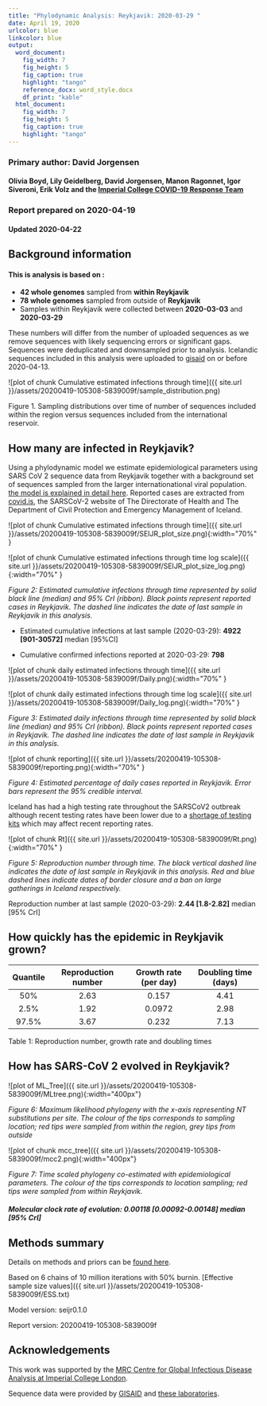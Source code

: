 ```yaml
---
title: "Phylodynamic Analysis: Reykjavik: 2020-03-29 "
date: April 19, 2020
urlcolor: blue
linkcolor: blue
output:
  word_document:
    fig_width: 7
    fig_height: 5
    fig_caption: true
    highlight: "tango"
    reference_docx: word_style.docx
    df_print: "kable"
  html_document:
    fig_width: 7
    fig_height: 5
    fig_caption: true
    highlight: "tango"
---
```









### Primary author: David Jorgensen

#### Olivia Boyd, Lily Geidelberg, David Jorgensen, Manon Ragonnet, Igor Siveroni, Erik Volz and the [Imperial College COVID-19 Response Team](http://sarscov2phylodynamics.org/about/)

### Report prepared on 2020-04-19
#### Updated 2020-04-22




## Background information  




#### This is analysis is based on : 
  
* **42 whole genomes** sampled from **within Reykjavik**
* **78 whole genomes** sampled from outside of **Reykjavik**
* Samples within Reykjavik were collected between **2020-03-03** and **2020-03-29**

These numbers will differ from the number of uploaded sequences as we remove sequences with likely sequencing errors or significant gaps. Sequences were deduplicated and downsampled prior to analysis. Icelandic sequences included in this analysis were uploaded to [gisaid](gisaid.org) on or before 2020-04-13.

![plot of chunk Cumulative estimated infections through time]({{ site.url }}/assets/20200419-105308-5839009f/sample_distribution.png)

Figure 1. Sampling distributions over time of number of sequences included within the region versus sequences included from the international reservoir.

## How many are infected in Reykjavik?

Using a phylodynamic model we estimate epidemiological parameters using SARS CoV 2 sequence data from Reykjavik together with a background set of sequences sampled from the larger internationational viral population. [the model is explained in detail here](http://whoinfectedwhom.org/seijr0.1.0_methods.pdf). Reported cases are extracted from [covid.is](http://covid.is), the SARSCoV-2 website of The Directorate of Health and The Department of Civil Protection and Emergency Management of Iceland.



![plot of chunk Cumulative estimated infections through time]({{ site.url }}/assets/20200419-105308-5839009f/SEIJR_plot_size.png){:width="70%" }


![plot of chunk Cumulative estimated infections through time log scale]({{ site.url }}/assets/20200419-105308-5839009f/SEIJR_plot_size_log.png){:width="70%" }


*Figure 2: Estimated cumulative infections through time represented by solid black line (median) and 95% CrI (ribbon). Black points represent reported cases in Reykjavik. The dashed line indicates the date of last sample in Reykjavik in this analysis.*


* Estimated cumulative infections at last sample (2020-03-29): **4922 [901-30572]** median [95%CI]

* Cumulative confirmed infections reported at 2020-03-29: **798**  

<!-- * Cumulative number of active infections at 2020-03-29:   -->

![plot of chunk daily estimated infections through time]({{ site.url }}/assets/20200419-105308-5839009f/Daily.png){:width="70%" }


![plot of chunk daily estimated infections through time log scale]({{ site.url }}/assets/20200419-105308-5839009f/Daily_log.png){:width="70%" }


*Figure 3: Estimated daily  infections through time represented by solid black line (median) and 95% CrI (ribbon). Black points represent reported cases in Reykjavik. The dashed line indicates the date of last sample in Reykjavik in this analysis.*



<!--remake this one-->
![plot of chunk reporting]({{ site.url }}/assets/20200419-105308-5839009f/reporting.png){:width="70%" }

*Figure 4: Estimated percentage of daily cases reported in Reykjavik. Error bars represent the 95% credible interval.*

Iceland has had a high testing rate throughout the SARSCoV2 outbreak although recent testing rates have been lower due to a [shortage of testing kits](https://www.ruv.is/frett/pinnasending-til-islands-skorin-nidur-um-3000) which may affect recent reporting rates.

<!--
Our estimates of effective reproduction number over time (Rt) based on genetic data support reduced transmission over time following the introduction of quarantine for those returning to Iceland and later closure of borders to non-EU arrivals and social distancing measures (Figure 4).
EV: probably need more sequence data to conclude this 
--> 


![plot of chunk Rt]({{ site.url }}/assets/20200419-105308-5839009f/Rt.png){:width="70%" }

*Figure 5: Reproduction number through time. The black vertical dashed line indicates the date of last sample in Reykjavik in this analysis. Red and blue dashed lines indicate dates of border closure and a ban on large gatherings in Iceland respectively.*

Reproduction number at last sample (2020-03-29): **2.44 [1.8-2.82]** median [95% CrI]


## How quickly has the epidemic in Reykjavik grown?





| Quantile | Reproduction number | Growth rate (per day) | Doubling time (days) |
|:--------:|:-------------------:|:---------------------:|:--------------------:|
|   50%    |        2.63         |         0.157         |         4.41         |
|   2.5%   |        1.92         |        0.0972         |         2.98         |
|  97.5%   |        3.67         |         0.232         |         7.13         |

Table 1: Reproduction number, growth rate and doubling times







## How has SARS-CoV 2 evolved in Reykjavik?


![plot of ML_Tree]({{ site.url }}/assets/20200419-105308-5839009f/MLtree.png){:width="400px"}

*Figure 6: Maximum likelihood phylogeny with the x-axis representing NT substitutions per site. The colour of the tips corresponds to sampling location; red tips were sampled from within the region, grey tips from outside*



![plot of chunk mcc_tree]({{ site.url }}/assets/20200419-105308-5839009f/mcc2.png){:width="400px"}

*Figure 7: Time scaled phylogeny co-estimated with epidemiological parameters. The colour of the tips corresponds to location sampling; red tips were sampled from within Reykjavik.*




##### Molecular clock rate of evolution: **0.00118 [0.00092-0.00148]** median [95% CrI]  

<!-- #### (optional) Number of introductions into Reykjavik (someone needs to write code to compute this) -->



## Methods summary

Details on methods and priors can be [found here](http://whoinfectedwhom.org/seijr0.1.0_methods.pdf).

Based on 6 chains of 10 million iterations with 50% burnin. [Effective sample size values]({{ site.url }}/assets/20200419-105308-5839009f/ESS.txt)

Model version: seijr0.1.0

Report version: 20200419-105308-5839009f


## Acknowledgements

This work was supported by the [MRC Centre for Global Infectious Disease Analysis at Imperial College London](https://www.imperial.ac.uk/mrc-global-infectious-disease-analysis).

Sequence data were provided by [GISAID](http://www.epicov.org) and [these laboratories](http://whoinfectedwhom.org/gisaid_cov2020_acknowledgement_table.xls).


